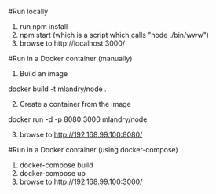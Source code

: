 #Run locally
1. run npm install
2. npm start (which is a script which calls "node ./bin/www")
3. browse to http://localhost:3000/


#Run in a Docker container (manually)
1. Build an image

docker build -t mlandry/node .

2.  Create a container from the image

docker run -d -p 8080:3000 mlandry/node

3. browse to  http://192.168.99.100:8080/

#Run in a Docker container (using docker-compose)

1. docker-compose build
2. docker-compose up
3. browse to http://192.168.99.100:3000/